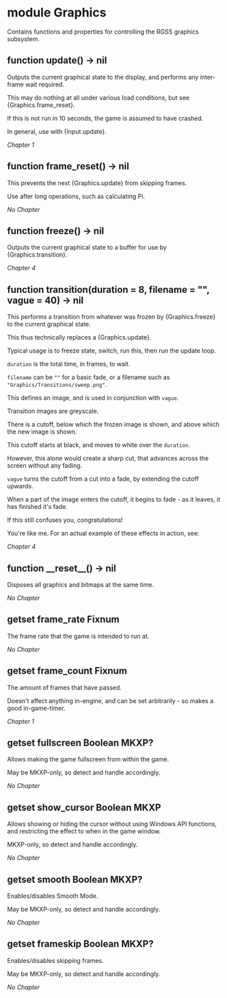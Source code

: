 # module Graphics

Contains functions and properties for controlling the RGSS graphics subsystem.

## function update() -> nil

Outputs the current graphical state to the display, and performs any inter-frame wait required.

This may do nothing at all under various load conditions, but see {Graphics.frame\_reset}.

If this is not run in 10 seconds, the game is assumed to have crashed.

In general, use with {Input.update}.

*Chapter 1*


## function frame\_reset() -> nil

This prevents the next {Graphics.update} from skipping frames.

Use after long operations, such as calculating Pi.

*No Chapter*


## function freeze() -> nil

Outputs the current graphical state to a buffer for use by {Graphics.transition}.

*Chapter 4*


## function transition(duration = 8, filename = "", vague = 40) -> nil

This performs a transition from whatever was frozen by {Graphics.freeze} to the current graphical state.

This thus technically replaces a {Graphics.update}.

Typical usage is to freeze state, switch, run this, then run the update loop.

`duration` is the total time, in frames, to wait.

`filename` can be `""` for a basic fade, or a filename such as `"Graphics/Transitions/sweep.png"`.

This defines an image, and is used in conjunction with `vague`.

Transition images are greyscale.

There is a cutoff, below which the frozen image is shown, and above which the new image is shown.

This cutoff starts at black, and moves to white over the `duration`.

However, this alone would create a sharp cut, that advances across the screen without any fading.

`vague` turns the cutoff from a cut into a fade, by extending the cutoff upwards.

When a part of the image enters the cutoff, it begins to fade - as it leaves, it has finished it's fade.

If this still confuses you, congratulations!

You're like me. For an actual example of these effects in action, see:

*Chapter 4*


## function \_\_reset\_\_() -> nil

Disposes all graphics and bitmaps at the same time.

*No Chapter*


## getset frame\_rate Fixnum

The frame rate that the game is intended to run at.

*No Chapter*


## getset frame\_count Fixnum

The amount of frames that have passed.

Doesn't affect anything in-engine, and can be set arbitrarily - so makes a good in-game-timer.

*Chapter 1*


## getset fullscreen Boolean MKXP?

Allows making the game fullscreen from within the game.

May be MKXP-only, so detect and handle accordingly.

*No Chapter*


## getset show\_cursor Boolean MKXP

Allows showing or hiding the cursor without using Windows API functions, and restricting the effect to when in the game window.

MKXP-only, so detect and handle accordingly.

*No Chapter*


## getset smooth Boolean MKXP?

Enables/disables Smooth Mode.

May be MKXP-only, so detect and handle accordingly.

*No Chapter*


## getset frameskip Boolean MKXP?

Enables/disables skipping frames.

May be MKXP-only, so detect and handle accordingly.

*No Chapter*
